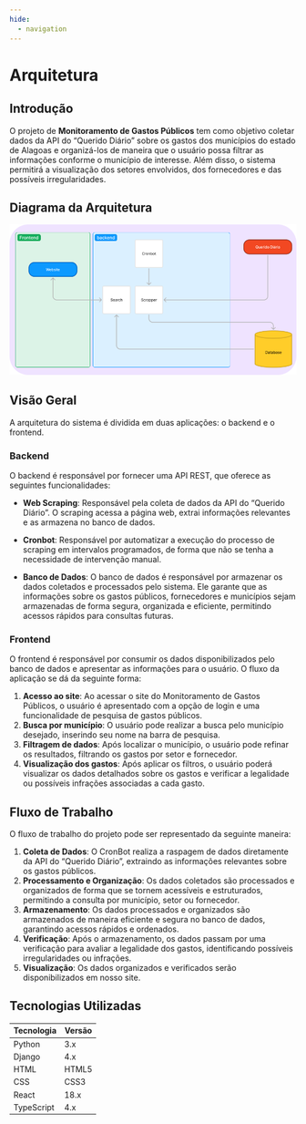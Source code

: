 ```yaml
---
hide:
  - navigation
---
```


# Arquitetura

## Introdução
O projeto de **Monitoramento de Gastos Públicos** tem como objetivo coletar dados da API do “Querido Diário” sobre os gastos dos municípios do estado de Alagoas e organizá-los de maneira que o usuário possa filtrar as informações conforme o município de interesse. Além disso, o sistema permitirá a visualização dos setores envolvidos, dos fornecedores e das possíveis irregularidades.

## Diagrama da Arquitetura
![Diagrama de Aquitetura](arquitetura.png)

## Visão Geral
A arquitetura do sistema é dividida em duas aplicações: o backend e o frontend.

### Backend

O backend é responsável por fornecer uma API REST, que oferece as seguintes funcionalidades:

- **Web Scraping**: Responsável pela coleta de dados da API do “Querido Diário”. O scraping acessa a página web, extrai informações relevantes e as armazena no banco de dados.

- **Cronbot**: Responsável por automatizar a execução do processo de scraping em intervalos programados, de forma que não se tenha a necessidade de intervenção manual.

- **Banco de Dados**: O banco de dados é responsável por armazenar os dados coletados e processados pelo sistema. Ele garante que as informações sobre os gastos públicos, fornecedores e municípios sejam armazenadas de forma segura, organizada e eficiente, permitindo acessos rápidos para consultas futuras.

### Frontend

O frontend é responsável por consumir os dados disponibilizados pelo banco de dados e apresentar as informações para o usuário. O fluxo da aplicação se dá da seguinte forma:

1. **Acesso ao site**: Ao acessar o site do Monitoramento de Gastos Públicos, o usuário é apresentado com a opção de login e uma funcionalidade de pesquisa de gastos públicos.
2. **Busca por município**: O usuário pode realizar a busca pelo município desejado, inserindo seu nome na barra de pesquisa.
3. **Filtragem de dados**: Após localizar o município, o usuário pode refinar os resultados, filtrando os gastos por setor e fornecedor.
4. **Visualização dos gastos**: Após aplicar os filtros, o usuário poderá visualizar os dados detalhados sobre os gastos e verificar a legalidade ou possíveis infrações associadas a cada gasto.

## Fluxo de Trabalho

O fluxo de trabalho do projeto pode ser representado da seguinte maneira:

1. **Coleta de Dados**: O CronBot realiza a raspagem de dados diretamente da API do “Querido Diário”, extraindo as informações relevantes sobre os gastos públicos.
2. **Processamento e Organização**: Os dados coletados são processados e organizados de forma que se tornem acessíveis e estruturados, permitindo a consulta por município, setor ou fornecedor.
3. **Armazenamento**: Os dados processados e organizados são armazenados de maneira eficiente e segura no banco de dados, garantindo acessos rápidos e ordenados.
4. **Verificação**: Após o armazenamento, os dados passam por uma verificação para avaliar a legalidade dos gastos, identificando possíveis irregularidades ou infrações.
5. **Visualização**: Os dados organizados e verificados serão disponibilizados em nosso site.

## Tecnologias Utilizadas 

| Tecnologia    | Versão   |
|---------------|----------|
| Python        | 3.x      |
| Django        | 4.x      |
| HTML          | HTML5    |
| CSS           | CSS3     |
| React         | 18.x     |
| TypeScript    | 4.x      |


